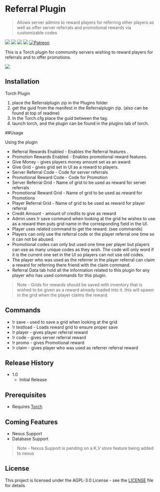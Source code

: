 # Referral Plugin
> Allows server admins to reward players for referring other players as well as offer server referrals and promotional rewards via customizable codes

![](https://cdn.discordapp.com/attachments/377619690513498133/406183455123177481/OpenSauce.svg)
![](https://cdn.discordapp.com/attachments/330777295952543744/478325842188042241/license.svg)
![](https://forthebadge.com/images/badges/60-percent-of-the-time-works-every-time.svg) ![](https://forthebadge.com/images/badges/built-with-love.svg)
[![Patreon](https://img.shields.io/badge/patreon-donate-green.svg)](https://www.patreon.com/bePatron?u=847269)

This is a Torch plugin for community servers wishing to reward players for referrals and to offer promotions.

![](header.png)

## Installation

Torch Plugin

1. place the Referralplugin zip in the Plugins folder
2. get the guid from the manifest in the Referralplugin zip. (also can be found at top of readme)
3. In the Torch.cfg place the guid between the <plugins></plugins> tag.
4. launch torch, and the plugin can be found in the plugins tab of torch.

##Usage

Using the plugin
* Referral Rewards Enabled - Enables the Referral features .
* Promotion Rewards Enabled - Enables promotional reward features.
* Give Money - gives players money amount set as an award.
* Give Grid - gives grid set in UI as a reward to players.
* Server Referral Code - Code for server referrals
* Promotional Reward Code - Code for Promotion
* Server Referral Grid - Name of grid to be used as reward for server referrals
* Promotional Reward Grid - Name of grid to be used as reward for Promotions
* Player Referral Grid - Name of grid to be used as reward for player referral  
* Credit Amount - amount of credits to give as reward
* Admin uses !r save command when looking at the grid he wishes to use as a reward then puts grid name in the corresponding field in the UI.
* Player uses related command to get the reward. (see commands)
* Players can only use the referral code or the player referral one time so it can not be abused.
* Promotional codes can only but used one time per player but players can use as many unique codes as they wish.
  The code will only word if it is the current one set in the UI so players can not use old codes.
* The player who was used as the referrer in the player referral can claim a reward for referring there friend with the claim command.
* Referral Data tab hold all the information related to this plugin for any player who has used commands for this plugin.  
> Note - Grids for rewards should be saved with inventory that is wished to be given as a reward already loaded into it.
  this will spawn in the grid when the player claims the reward.

## Commands

* !r save - used to save a grid when looking at the grid
* !r testload <GridName> - Loads reward grid to ensure proper save
* !r player <player name or steam Id> - gives player referral reward
* !r code <Server Referral Code> - gives server referral reward
* !r promo <Promotional Code> - gives Promotional reward
* !r claim - gives player who was used as referrer referral reward 


## Release History

* 1.0
    * Initial Release
  
## Prerequisites

* Requires [Torch](https://torchapi.net/)

## Coming Features

* Nexus Support
* Database Support

> Note - Nexus Support is pending on a K,V  store feature being added to nexus

## License

This project is licensed under the AGPL-3.0 License - see the [LICENSE](LICENSE) file for details